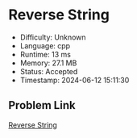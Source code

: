 # Reverse String

- Difficulty: Unknown
- Language: cpp
- Runtime: 13 ms
- Memory: 27.1 MB
- Status: Accepted
- Timestamp: 2024-06-12 15:11:30

## Problem Link
[Reverse String](https://leetcode.com/problems/reverse-string)

